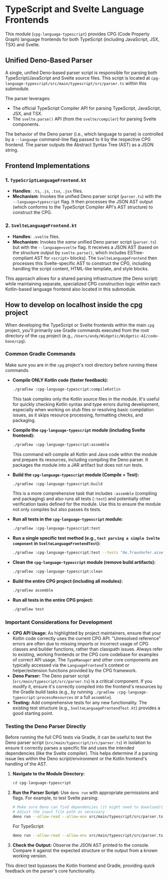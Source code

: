 # TypeScript and Svelte Language Frontends

This module (`cpg-language-typescript`) provides CPG (Code Property Graph) language frontends for both TypeScript (including JavaScript, JSX, TSX) and Svelte.

## Unified Deno-Based Parser

A single, unified Deno-based parser script is responsible for parsing both TypeScript/JavaScript and Svelte source files. This script is located at `cpg-language-typescript/src/main/typescript/src/parser.ts` within this submodule.

The parser leverages:
- The official TypeScript Compiler API for parsing TypeScript, JavaScript, JSX, and TSX.
- The `svelte.parse()` API (from the `svelte/compiler`) for parsing Svelte components.

The behavior of the Deno parser (i.e., which language to parse) is controlled by a `--language` command-line flag passed to it by the respective CPG frontend. The parser outputs the Abstract Syntax Tree (AST) as a JSON string.

## Frontend Implementations

### 1. `TypeScriptLanguageFrontend.kt`
-   **Handles**: `.ts`, `.js`, `.tsx`, `.jsx` files.
-   **Mechanism**: Invokes the unified Deno parser script (`parser.ts`) with the `--language=typescript` flag. It then processes the JSON AST output (which conforms to the TypeScript Compiler API's AST structure) to construct the CPG.

### 2. `SvelteLanguageFrontend.kt`
-   **Handles**: `.svelte` files.
-   **Mechanism**: Invokes the *same* unified Deno parser script (`parser.ts`) but with the `--language=svelte` flag. It receives a JSON AST (based on the structure output by `svelte.parse()`, which includes ESTree-compliant AST for `<script>` blocks). The `SvelteLanguageFrontend` then processes this Svelte-specific AST to construct the CPG, including handling the script content, HTML-like template, and style blocks.

This approach allows for a shared parsing infrastructure (the Deno script) while maintaining separate, specialized CPG construction logic within each Kotlin-based language frontend also located in this submodule. 


## How to develop on localhost inside the cpg project

When developing the TypeScript or Svelte frontends within the main `cpg` project, you'll primarily use Gradle commands executed from the root directory of the `cpg` project (e.g., `/Users/andy/Widgetic/Widgetic-AI/code-base/cpg`).

### Common Gradle Commands

Make sure you are in the `cpg` project's root directory before running these commands.

*   **Compile ONLY Kotlin code (faster feedback):**
    ```bash
    ./gradlew :cpg-language-typescript:compileKotlin
    ```
    This task compiles only the Kotlin source files in the module. It's useful for quickly checking Kotlin syntax and type errors during development, especially when working on stub files or resolving basic compilation issues, as it skips resource processing, formatting checks, and packaging.

*   **Compile the `cpg-language-typescript` module (including Svelte frontend):**
    ```bash
    ./gradlew :cpg-language-typescript:assemble
    ```
    This command will compile all Kotlin and Java code within the module and prepare its resources, including compiling the Deno parser. It packages the module into a JAR artifact but does not run tests.

*   **Build the `cpg-language-typescript` module (Compile + Test):**
    ```bash
    ./gradlew :cpg-language-typescript:build
    ```
    This is a more comprehensive task that includes `:assemble` (compiling and packaging) and also runs all tests (`:test`) and potentially other verification tasks defined for the module. Use this to ensure the module not only compiles but also passes its tests.

*   **Run all tests in the `cpg-language-typescript` module:**
    ```bash
    ./gradlew :cpg-language-typescript:test
    ```

*   **Run a single specific test method (e.g., `test parsing a simple Svelte component` in `SvelteLanguageFrontendTest`):**
    ```bash
    ./gradlew :cpg-language-typescript:test --tests "de.fraunhofer.aisec.cpg.frontends.typescript.SvelteLanguageFrontendTest.test parsing a simple Svelte component"
    ```

*   **Clean the `cpg-language-typescript` module (remove build artifacts):**
    ```bash
    ./gradlew :cpg-language-typescript:clean
    ```

*   **Build the entire CPG project (including all modules):**
    ```bash
    ./gradlew assemble
    ```

*   **Run all tests in the entire CPG project:**
    ```bash
    ./gradlew test
    ```

### Important Considerations for Development

*   **CPG API Usage:** As highlighted by project maintainers, ensure that your Kotlin code correctly uses the current CPG API. "Unresolved reference" errors are often due to missing imports or incorrect usage of CPG classes and builder functions, rather than classpath issues. Always refer to existing, working frontends or the CPG core codebase for examples of correct API usage. The `TypeManager` and other core components are typically accessed via the `LanguageFrontend`'s context or helper/extension functions provided by the CPG framework.
*   **Deno Parser:** The Deno parser script (`src/main/typescript/src/parser.ts`) is a critical component. If you modify it, ensure it's correctly compiled into the frontend's resources by the Gradle build tasks (e.g., by running `./gradlew :cpg-language-typescript:processResources` or a full `assemble`).
*   **Testing:** Add comprehensive tests for any new functionality. The existing test structure (e.g., `SvelteLanguageFrontendTest.kt`) provides a good starting point.

### Testing the Deno Parser Directly

Before running the full CPG tests via Gradle, it can be useful to test the Deno parser script (`src/main/typescript/src/parser.ts`) in isolation to ensure it correctly parses a specific file and uses the intended dependencies (like the Svelte compiler). This helps determine if a parsing issue lies within the Deno script/environment or the Kotlin frontend's handling of the AST.

1.  **Navigate to the Module Directory:**
    ```bash
    cd cpg-language-typescript
    ```
2.  **Run the Parser Script:** Use `deno run` with appropriate permissions and flags. For example, to test Svelte parsing:
    ```bash
    # Make sure Deno can find dependencies (it might need to download/cache them)
    # Adjust the input file path as necessary
    deno run --allow-read --allow-env src/main/typescript/src/parser.ts --language=svelte ../test/resources/svelte/SimpleComponent.svelte
    ```
    For TypeScript:
    ```bash
    deno run --allow-read --allow-env src/main/typescript/src/parser.ts --language=typescript ../test/resources/typescript/component.ts
    ```
3.  **Check the Output:** Observe the JSON AST printed to the console. Compare it against the expected structure or the output from a known working version.

This direct test bypasses the Kotlin frontend and Gradle, providing quick feedback on the parser's core functionality.
